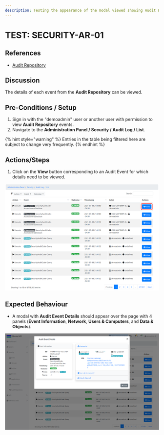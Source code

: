 ```yaml
---
description: Testing the appearance of the modal viewed showing Audit Event Details.
---
```


# TEST: SECURITY-AR-01

## References

* [Audit Repository](../../../../../operations/security-administration/audit-repository.md)

## Discussion

The details of each event from the **Audit Repository** can be viewed.

## Pre-Conditions / Setup

1. Sign in with the "demoadmin" user or another user with permission to view **Audit Repository** events.
2. Navigate to the **Administration Panel / Security / Audit Log / List**. 

{% hint style="warning" %}
Entries in the table being filtered here are subject to change very frequently.
{% endhint %}

## Actions/Steps

 1. Click on the **View** button corresponding to an Audit Event for which details need to be viewed.

![](../../../../../../.gitbook/assets/image%20%28379%29.png)

## Expected Behaviour

* A modal with **Audit Event Details** should appear over the page with 4 panels \(**Event Information**, **Network**, **Users & Computers**, and **Data & Objects**\).

![](../../../../../../.gitbook/assets/image%20%28365%29.png)

